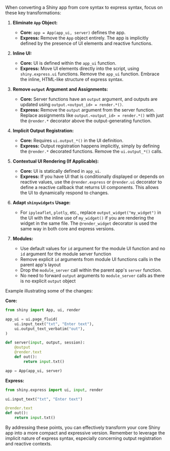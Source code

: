 When converting a Shiny app from core syntax to express syntax, focus on these key transformations:

1. **Eliminate `App` Object:**
   - **Core:**  `app = App(app_ui, server)` defines the app.
   - **Express:** Remove the `App` object entirely. The app is implicitly defined by the presence of UI elements and reactive functions.

2. **Inline UI:**
   - **Core:** UI is defined within the `app_ui` function.
   - **Express:**  Move UI elements directly into the script, using `shiny.express.ui` functions. Remove the `app_ui` function. Embrace the inline, HTML-like structure of express syntax.

3. **Remove `output` Argument and Assignments:**
   - **Core:** Server functions have an `output` argument, and outputs are updated using `output.<output_id> = render.*()`.
   - **Express:**  Remove the `output` argument from the server function.  Replace assignments like `output.<output_id> = render.*()` with just the `@render.*` decorator above the output-generating function.

4. **Implicit Output Registration:**
    - **Core:** Requires `ui.output_*()` in the UI definition.
    - **Express:**  Output registration happens implicitly, simply by defining the `@render.*` decorated functions. Remove the `ui.output_*()` calls.

5. **Contextual UI Rendering (If Applicable):**
   - **Core:** UI is statically defined in `app_ui`.
   - **Express:** If you have UI that is conditionally displayed or depends on reactive values, use the `@render.express` or `@render.ui` decorator to define a reactive callback that returns UI components.  This allows the UI to dynamically respond to changes.

6. **Adapt `shinywidgets` Usage:**
    - For `ipyleaflet`, `plotly`, etc., replace `output_widget("my_widget")` in the UI with the inline use of `my_widget()` if you are rendering the widget in the same file.   The `@render_widget` decorator is used the same way in both core and express versions.

7. **Modules:**
   - Use default values for `id` argument for the module UI function and no `id` argument for the module server function
   - Remove explicit `id` arguments from module UI functions calls in the parent app's layout
   - Drop the `module_server` call within the parent app's `server` function.
   - No need to forward `output` arguments to `module_server` calls as there is no explicit `output` object

Example illustrating some of the changes:

**Core:**

```python
from shiny import App, ui, render

app_ui = ui.page_fluid(
    ui.input_text("txt", "Enter text"),
    ui.output_text_verbatim("out"),
)

def server(input, output, session):
    @output
    @render.text
    def out():
        return input.txt()

app = App(app_ui, server)
```

**Express:**

```python
from shiny.express import ui, input, render

ui.input_text("txt", "Enter text")

@render.text
def out():
    return input.txt()
```

By addressing these points, you can effectively transform your core Shiny app into a more compact and expressive version.  Remember to leverage the implicit nature of express syntax, especially concerning output registration and reactive contexts.

